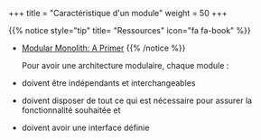 +++
title = "Caractéristique d'un module"
weight = 50
+++

{{% notice style="tip" title= "Ressources" icon="fa fa-book" %}}

- [Modular Monolith: A Primer](https://www.kamilgrzybek.com/blog/posts/modular-monolith-primer)
  {{% /notice %}}

  Pour avoir une architecture modulaire, chaque module :

- doivent être indépendants et interchangeables
- doivent disposer de tout ce qui est nécessaire pour assurer la fonctionnalité souhaitée et
- doivent avoir une interface définie

